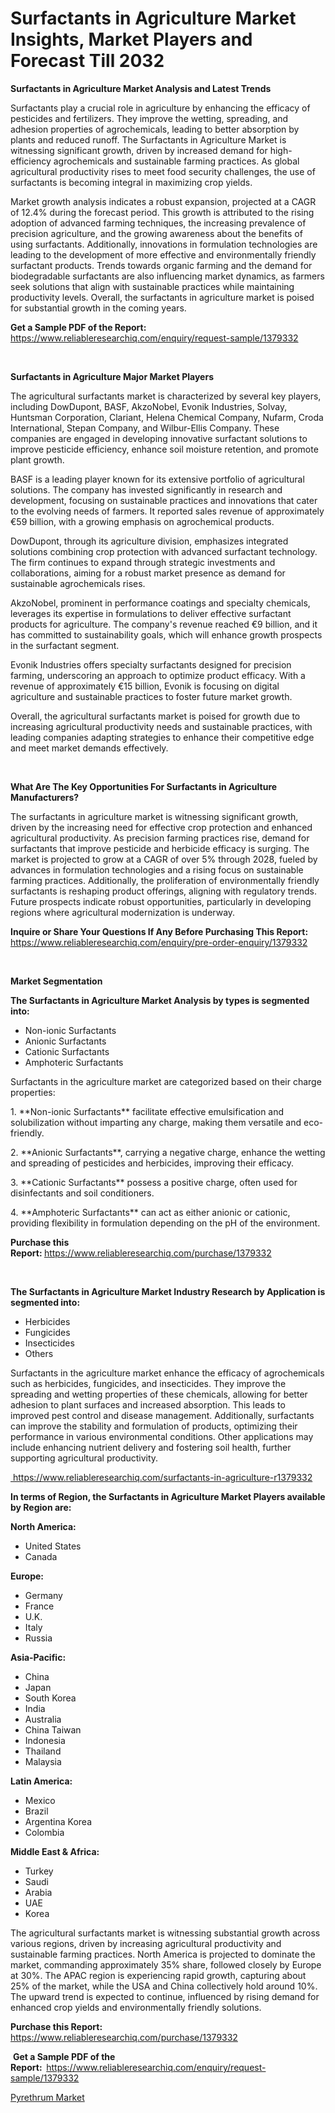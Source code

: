 <p><h1>Surfactants in Agriculture Market Insights, Market Players and Forecast Till 2032</h1></p><p><strong>Surfactants in Agriculture Market Analysis and Latest Trends</strong></p>
<p><p>Surfactants play a crucial role in agriculture by enhancing the efficacy of pesticides and fertilizers. They improve the wetting, spreading, and adhesion properties of agrochemicals, leading to better absorption by plants and reduced runoff. The Surfactants in Agriculture Market is witnessing significant growth, driven by increased demand for high-efficiency agrochemicals and sustainable farming practices. As global agricultural productivity rises to meet food security challenges, the use of surfactants is becoming integral in maximizing crop yields.</p><p>Market growth analysis indicates a robust expansion, projected at a CAGR of 12.4% during the forecast period. This growth is attributed to the rising adoption of advanced farming techniques, the increasing prevalence of precision agriculture, and the growing awareness about the benefits of using surfactants. Additionally, innovations in formulation technologies are leading to the development of more effective and environmentally friendly surfactant products. Trends towards organic farming and the demand for biodegradable surfactants are also influencing market dynamics, as farmers seek solutions that align with sustainable practices while maintaining productivity levels. Overall, the surfactants in agriculture market is poised for substantial growth in the coming years.</p></p>
<p><strong>Get a Sample PDF of the Report:&nbsp;</strong> <a href="https://www.reliableresearchiq.com/enquiry/request-sample/1379332?utm_campaign=2927&utm_medium=2&utm_source=Github&utm_content=ia&utm_term=30032025&utm_id=surfactants-in-agriculture">https://www.reliableresearchiq.com/enquiry/request-sample/1379332</a></p>
<p>&nbsp;</p>
<p><strong>Surfactants in Agriculture Major Market Players</strong></p>
<p><p>The agricultural surfactants market is characterized by several key players, including DowDupont, BASF, AkzoNobel, Evonik Industries, Solvay, Huntsman Corporation, Clariant, Helena Chemical Company, Nufarm, Croda International, Stepan Company, and Wilbur-Ellis Company. These companies are engaged in developing innovative surfactant solutions to improve pesticide efficiency, enhance soil moisture retention, and promote plant growth.</p><p>BASF is a leading player known for its extensive portfolio of agricultural solutions. The company has invested significantly in research and development, focusing on sustainable practices and innovations that cater to the evolving needs of farmers. It reported sales revenue of approximately €59 billion, with a growing emphasis on agrochemical products.</p><p>DowDupont, through its agriculture division, emphasizes integrated solutions combining crop protection with advanced surfactant technology. The firm continues to expand through strategic investments and collaborations, aiming for a robust market presence as demand for sustainable agrochemicals rises.</p><p>AkzoNobel, prominent in performance coatings and specialty chemicals, leverages its expertise in formulations to deliver effective surfactant products for agriculture. The company's revenue reached €9 billion, and it has committed to sustainability goals, which will enhance growth prospects in the surfactant segment.</p><p>Evonik Industries offers specialty surfactants designed for precision farming, underscoring an approach to optimize product efficacy. With a revenue of approximately €15 billion, Evonik is focusing on digital agriculture and sustainable practices to foster future market growth.</p><p>Overall, the agricultural surfactants market is poised for growth due to increasing agricultural productivity needs and sustainable practices, with leading companies adapting strategies to enhance their competitive edge and meet market demands effectively.</p></p>
<p>&nbsp;</p>
<p><strong>What Are The Key Opportunities For Surfactants in Agriculture Manufacturers?</strong></p>
<p><p>The surfactants in agriculture market is witnessing significant growth, driven by the increasing need for effective crop protection and enhanced agricultural productivity. As precision farming practices rise, demand for surfactants that improve pesticide and herbicide efficacy is surging. The market is projected to grow at a CAGR of over 5% through 2028, fueled by advances in formulation technologies and a rising focus on sustainable farming practices. Additionally, the proliferation of environmentally friendly surfactants is reshaping product offerings, aligning with regulatory trends. Future prospects indicate robust opportunities, particularly in developing regions where agricultural modernization is underway.</p></p>
<p><strong>Inquire or Share Your Questions If Any Before Purchasing This Report:</strong> <a href="https://www.reliableresearchiq.com/enquiry/pre-order-enquiry/1379332?utm_campaign=2927&utm_medium=2&utm_source=Github&utm_content=ia&utm_term=30032025&utm_id=surfactants-in-agriculture">https://www.reliableresearchiq.com/enquiry/pre-order-enquiry/1379332</a></p>
<p>&nbsp;</p>
<p><strong>Market Segmentation</strong></p>
<p><strong>The Surfactants in Agriculture Market Analysis by types is segmented into:</strong></p>
<p><ul><li>Non-ionic Surfactants</li><li>Anionic Surfactants</li><li>Cationic Surfactants</li><li>Amphoteric Surfactants</li></ul></p>
<p><p>Surfactants in the agriculture market are categorized based on their charge properties: </p><p>1. **Non-ionic Surfactants** facilitate effective emulsification and solubilization without imparting any charge, making them versatile and eco-friendly.</p><p>2. **Anionic Surfactants**, carrying a negative charge, enhance the wetting and spreading of pesticides and herbicides, improving their efficacy.</p><p>3. **Cationic Surfactants** possess a positive charge, often used for disinfectants and soil conditioners.</p><p>4. **Amphoteric Surfactants** can act as either anionic or cationic, providing flexibility in formulation depending on the pH of the environment.</p></p>
<p><strong>Purchase this Report:&nbsp;</strong><a href="https://www.reliableresearchiq.com/purchase/1379332?utm_campaign=2927&utm_medium=2&utm_source=Github&utm_content=ia&utm_term=30032025&utm_id=surfactants-in-agriculture">https://www.reliableresearchiq.com/purchase/1379332</a></p>
<p>&nbsp;</p>
<p><strong>The Surfactants in Agriculture Market Industry Research by Application is segmented into:</strong></p>
<p><ul><li>Herbicides</li><li>Fungicides</li><li>Insecticides</li><li>Others</li></ul></p>
<p><p>Surfactants in the agriculture market enhance the efficacy of agrochemicals such as herbicides, fungicides, and insecticides. They improve the spreading and wetting properties of these chemicals, allowing for better adhesion to plant surfaces and increased absorption. This leads to improved pest control and disease management. Additionally, surfactants can improve the stability and formulation of products, optimizing their performance in various environmental conditions. Other applications may include enhancing nutrient delivery and fostering soil health, further supporting agricultural productivity.</p></p>
<p><a href="https://www.reliableresearchiq.com/surfactants-in-agriculture-r1379332?utm_campaign=2927&utm_medium=2&utm_source=Github&utm_content=ia&utm_term=30032025&utm_id=surfactants-in-agriculture">&nbsp;https://www.reliableresearchiq.com/surfactants-in-agriculture-r1379332</a></p>
<p><strong>In terms of Region, the Surfactants in Agriculture Market Players available by Region are:</strong></p>
<p>
    <p> <strong> North America: </strong>
        <ul>
            <li>United States</li>
            <li>Canada</li>
        </ul>
        </p> 
    <p> <strong> Europe: </strong>
        <ul>
            <li>Germany</li>
            <li>France</li>
            <li>U.K.</li>
            <li>Italy</li>
            <li>Russia</li>
        </ul>
        </p> 
    <p> <strong> Asia-Pacific: </strong>
        <ul>
            <li>China</li>
            <li>Japan</li>
            <li>South Korea</li>
            <li>India</li>
            <li>Australia</li>
            <li>China Taiwan</li>
            <li>Indonesia</li>
            <li>Thailand</li>
            <li>Malaysia</li>
        </ul>
        </p> 
    <p> <strong> Latin America: </strong>
        <ul>
            <li>Mexico</li>
            <li>Brazil</li>
            <li>Argentina Korea</li>
            <li>Colombia</li>
        </ul>
        </p> 
    <p> <strong> Middle East & Africa: </strong>
        <ul>
            <li>Turkey</li>
            <li>Saudi</li>
            <li>Arabia</li>
            <li>UAE</li>
            <li>Korea</li>
        </ul>
    </p>
    </p>
<p><p>The agricultural surfactants market is witnessing substantial growth across various regions, driven by increasing agricultural productivity and sustainable farming practices. North America is projected to dominate the market, commanding approximately 35% share, followed closely by Europe at 30%. The APAC region is experiencing rapid growth, capturing about 25% of the market, while the USA and China collectively hold around 10%. The upward trend is expected to continue, influenced by rising demand for enhanced crop yields and environmentally friendly solutions.</p></p>
<p><strong>Purchase this Report: </strong><a href="https://www.reliableresearchiq.com/purchase/1379332?utm_campaign=2927&utm_medium=2&utm_source=Github&utm_content=ia&utm_term=30032025&utm_id=surfactants-in-agriculture">https://www.reliableresearchiq.com/purchase/1379332</a></p>
<p>&nbsp;<strong>Get a Sample PDF of the Report:&nbsp;&nbsp;</strong><a href="https://www.reliableresearchiq.com/enquiry/request-sample/1379332?utm_campaign=2927&utm_medium=2&utm_source=Github&utm_content=ia&utm_term=30032025&utm_id=surfactants-in-agriculture">https://www.reliableresearchiq.com/enquiry/request-sample/1379332</a></p>
<p><strong></strong></p>
<p><p><a href="https://github.com/ravenecashe/Market-Research-Report-List-1/blob/main/pyrethrum-market.md?utm_campaign=2927&utm_medium=2&utm_source=Github&utm_content=ia&utm_term=30032025&utm_id=surfactants-in-agriculture">Pyrethrum Market</a></p></p>